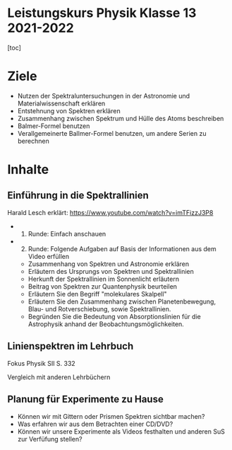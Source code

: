 Leistungskurs Physik Klasse 13 2021-2022
========================================

[toc]

# Ziele

* Nutzen der Spektraluntersuchungen in der Astronomie und Materialwissenschaft erklären
* Entstehnung von Spektren erklären
* Zusammenhang zwischen Spektrum und Hülle des Atoms beschreiben
* Balmer-Formel benutzen
* Verallgemeinerte Ballmer-Formel benutzen, um andere Serien zu berechnen

# Inhalte

## Einführung in die Spektrallinien

Harald Lesch erklärt: https://www.youtube.com/watch?v=imTFizzJ3P8

- 1. Runde: Einfach anschauen
- 2. Runde: Folgende Aufgaben auf Basis der Informationen aus dem Video erfüllen
  - Zusammenhang von Spektren und Astronomie erklären
  - Erläutern des Ursprungs von Spektren und Spektrallinien
  - Herkunft der Spektrallinien im Sonnenlicht erläutern
  - Beitrag von Spektren zur Quantenphysik beurteilen
  - Erläutern Sie den Begriff "molekulares Skalpell"
  - Erläutern Sie den Zusammenhang zwischen Planetenbewegung, Blau- und Rotverschiebung, sowie Spektrallinien.
  - Begründen Sie die Bedeutung von Absorptionslinien für die Astrophysik anhand der Beobachtungsmöglichkeiten.

## Linienspektren im Lehrbuch

Fokus Physik SII S. 332

Vergleich mit anderen Lehrbüchern

## Planung für Experimente zu Hause

* Können wir mit Gittern oder Prismen Spektren sichtbar machen?
* Was erfahren wir aus dem Betrachten einer CD/DVD?
* Können wir unsere Experimente als Videos festhalten und anderen SuS zur Verfüfung stellen?

